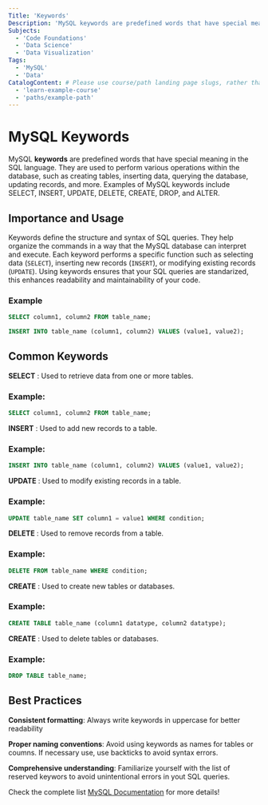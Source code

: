 ```yaml
---
Title: 'Keywords'
Description: 'MySQL keywords are predefined words that have special meaning in the SQL language. They are used to perform various operations within the database, such as creating tables, inserting data, querying the database, updating records, and more. Examples of MySQL keywords include SELECT, INSERT, UPDATE, DELETE, CREATE, DROP, and ALTER.'
Subjects:
  - 'Code Foundations'
  - 'Data Science'
  - 'Data Visualization'
Tags:
  - 'MySQL'
  - 'Data'
CatalogContent: # Please use course/path landing page slugs, rather than linking to individual content items. If listing multiple items, please put the most relevant one first
  - 'learn-example-course'
  - 'paths/example-path'
---
```

# MySQL Keywords

MySQL **keywords** are predefined words that have special meaning in the SQL language. They are used to perform various operations within the database, such as creating tables, inserting data, querying the database, updating records, and more. Examples of MySQL keywords include SELECT, INSERT, UPDATE, DELETE, CREATE, DROP, and ALTER.

## Importance and Usage

Keywords define the structure and syntax of SQL queries. They help organize the commands in a way that the MySQL database can interpret and execute. Each keyword performs a specific function such as selecting data (`SELECT`), inserting new records (`INSERT`), or modifying existing records (`UPDATE`).
Using keywords ensures that your SQL queries are standarized, this enhances readability and maintainability of your code. 

### Example
```SQL
SELECT column1, column2 FROM table_name;
```
```SQL
INSERT INTO table_name (column1, column2) VALUES (value1, value2);
```

## Common Keywords

**SELECT** : Used to retrieve data from one or more tables.
### Example:
```SQL
SELECT column1, column2 FROM table_name;
```
**INSERT** : Used to add new records to a table.
### Example:
```SQL
INSERT INTO table_name (column1, column2) VALUES (value1, value2);
```
**UPDATE** : Used to modify existing records in a table.
### Example:
```SQL
UPDATE table_name SET column1 = value1 WHERE condition;
```
**DELETE** : Used to remove records from a table.
### Example:
```SQL
DELETE FROM table_name WHERE condition;
```
**CREATE** : Used to create new tables or databases.
### Example:
```SQL
CREATE TABLE table_name (column1 datatype, column2 datatype);
```
**CREATE** : Used to delete tables or databases.
### Example:
```SQL
DROP TABLE table_name;
```

## Best Practices

**Consistent formatting**: Always write keywords in uppercase for better readability

**Proper naming conventions**: Avoid using keywords as names for tables or coumns. If necessary use, use backticks to avoid syntax errors.

**Comprehensive understanding**: Familiarize yourself with the list of reserved keywors to avoid unintentional errors in yout SQL queries.

Check the complete list [MySQL Documentation](https://dev.mysql.com/doc/refman/8.0/en/keywords.html) for more details!